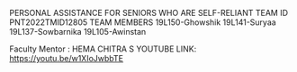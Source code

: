PERSONAL ASSISTANCE FOR SENIORS WHO ARE SELF-RELIANT
TEAM ID PNT2022TMID12805
TEAM MEMBERS
19L150-Ghowshik 
19L141-Suryaa
19L137-Sowbarnika 
19L105-Awinstan 

Faculty Mentor : HEMA CHITRA S
YOUTUBE LINK: https://youtu.be/w1XIoJwbbTE
